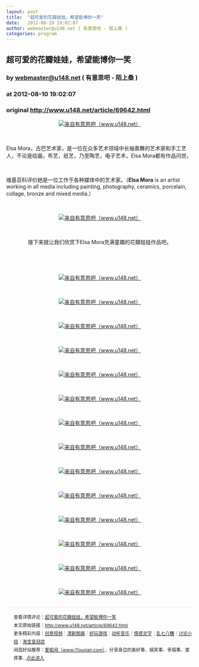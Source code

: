 ```yaml
---
layout: post
title:  "超可爱的花瓣娃娃，希望能博你一笑"
date:   2012-08-10 19:02:07
author: webmaster@u148.net ( 有意思吧 - 陌上桑 )
categories: program
---
```


## 超可爱的花瓣娃娃，希望能博你一笑
### by webmaster@u148.net ( 有意思吧 - 陌上桑 )
### at 2012-08-10 19:02:07
### original <http://www.u148.net/article/69642.html>

<p style="text-align:center"><a href="http://www.u148.net/article/69642.html"><img src="http://file3.u148.net/2012/8/images/1344482764155.jpg" title="超可爱的花瓣娃娃，希望能博你一笑" alt="来自有意思吧（www.u148.net）"></a></p><p> </p> <p>Elsa Mora，古巴艺术家，是一位在众多艺术领域中长袖善舞的艺术家和手工艺人，不论是绘画，布艺，纸艺，乃至陶艺，电子艺术，Elsa  Mora都有作品问世。</p> <p> </p> <p>维基百科评价她是一位工作于各种媒体中的艺术家。（<strong>Elsa Mora</strong> is an artist working in all media including painting, photography, ceramics, porcelain, collage, bronze and mixed media.）</p><p> </p><p style="text-align:center"><a href="http://www.u148.net/article/69642.html"><img src="http://file3.u148.net/2012/8/images/1344482763940.jpg" title="超可爱的花瓣娃娃，希望能博你一笑" alt="来自有意思吧（www.u148.net）"></a></p><p style="text-align:center"> </p><p align="center">接下来就让我们欣赏下Elsa Mora充满童趣的花瓣娃娃作品吧。</p><p align="center"> </p><p style="text-align:center"> </p><p style="text-align:center"><a href="http://www.u148.net/article/69642.html"><img src="http://file3.u148.net/2012/8/images/1344482766760.jpg" title="超可爱的花瓣娃娃，希望能博你一笑" alt="来自有意思吧（www.u148.net）"></a></p><p style="text-align:center"> </p><p style="text-align:center"><a href="http://www.u148.net/article/69642.html"><img src="http://file3.u148.net/2012/8/images/1344482764797.jpg" title="超可爱的花瓣娃娃，希望能博你一笑" alt="来自有意思吧（www.u148.net）"></a></p><p style="text-align:center"> </p><p style="text-align:center"><a href="http://www.u148.net/article/69642.html"><img src="http://file3.u148.net/2012/8/images/1344482764148.jpg" title="超可爱的花瓣娃娃，希望能博你一笑" alt="来自有意思吧（www.u148.net）"></a></p><p style="text-align:center"> </p><p style="text-align:center"><a href="http://www.u148.net/article/69642.html"><img src="http://file3.u148.net/2012/8/images/1344482766877.jpg" title="超可爱的花瓣娃娃，希望能博你一笑" alt="来自有意思吧（www.u148.net）"></a></p><p style="text-align:center"> </p><p style="text-align:center"><a href="http://www.u148.net/article/69642.html"><img src="http://file3.u148.net/2012/8/images/1344482766145.jpg" title="超可爱的花瓣娃娃，希望能博你一笑" alt="来自有意思吧（www.u148.net）"></a></p><p style="text-align:center"> </p><p style="text-align:center"><a href="http://www.u148.net/article/69642.html"><img src="http://file3.u148.net/2012/8/images/1344482766829.jpg" title="超可爱的花瓣娃娃，希望能博你一笑" alt="来自有意思吧（www.u148.net）"></a></p><p style="text-align:center"> </p><p style="text-align:center"><a href="http://www.u148.net/article/69642.html"><img src="http://file3.u148.net/2012/8/images/1344482764363.jpg" title="超可爱的花瓣娃娃，希望能博你一笑" alt="来自有意思吧（www.u148.net）"></a></p><p style="text-align:center"> </p><p style="text-align:center"><a href="http://www.u148.net/article/69642.html"><img src="http://file3.u148.net/2012/8/images/1344482764374.jpg" title="超可爱的花瓣娃娃，希望能博你一笑" alt="来自有意思吧（www.u148.net）"></a></p><p style="text-align:center"> </p><p style="text-align:center"><a href="http://www.u148.net/article/69642.html"><img src="http://file3.u148.net/2012/8/images/1344482764569.jpg" title="超可爱的花瓣娃娃，希望能博你一笑" alt="来自有意思吧（www.u148.net）"></a></p><p style="text-align:center"> </p><p style="text-align:center"><a href="http://www.u148.net/article/69642.html"><img src="http://file3.u148.net/2012/8/images/1344482763539.jpg" title="超可爱的花瓣娃娃，希望能博你一笑" alt="来自有意思吧（www.u148.net）"></a></p><p style="text-align:center"> </p><p style="text-align:center"><a href="http://www.u148.net/article/69642.html"><img src="http://file3.u148.net/2012/8/images/1344482763261.jpg" title="超可爱的花瓣娃娃，希望能博你一笑" alt="来自有意思吧（www.u148.net）"></a></p><p style="text-align:center"> </p><p style="text-align:center"><a href="http://www.u148.net/article/69642.html"><img src="http://file3.u148.net/2012/8/images/1344482766956.jpg" title="超可爱的花瓣娃娃，希望能博你一笑" alt="来自有意思吧（www.u148.net）"></a></p><p style="text-align:center"> </p><p style="text-align:center"><a href="http://www.u148.net/article/69642.html"><img src="http://file3.u148.net/2012/8/images/1344482764163.jpg" title="超可爱的花瓣娃娃，希望能博你一笑" alt="来自有意思吧（www.u148.net）"></a></p><p style="text-align:center"> </p><p style="text-align:center"><a href="http://www.u148.net/article/69642.html"><img src="http://file3.u148.net/2012/8/images/1344482772325.jpg" title="超可爱的花瓣娃娃，希望能博你一笑" alt="来自有意思吧（www.u148.net）"></a></p><p style="line-height:22px;padding:15px 0 0 20px;margin:30px 0;font-size:12px;border-top:2px #f3f3f3 solid">查看详情评论：<a href="http://www.u148.net/article/69642.html">超可爱的花瓣娃娃，希望能博你一笑</a><br>本文原始链接：<a href="http://www.u148.net/article/69642.html">http://www.u148.net/article/69642.html</a><br>更多精彩内容：<a href="http://www.u148.net/video.html">创意视频</a>┊<a href="http://www.u148.net/image.html">清新图画</a>┊<a href="http://www.u148.net/game.html">好玩游戏</a>┊<a href="http://www.u148.net/audio.html">动听音乐</a>┊<a href="http://www.u148.net/text.html">情感文字</a>┊<a href="http://www.u148.net/mix.html">乱七八糟</a>┊<a href="http://www.u148.net/group/">讨论小组</a>┊<a href="http://dianpu.tao123.com/?pid=mm_26142575_0_0&amp;eventid=102167">淘宝皇冠店</a><br>闲逛好站推荐：<a href="http://www.itouxian.com">爱偷闲（www.iTouxian.com）</a>，分享身边的美好事、搞笑事、幸福事、蛋疼事…<a href="http://www.itouxian.com">点此进入</a></p>